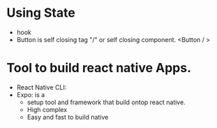 # Using State
- hook
- Button is self closing tag "/" or self closing component.
<Button / >


# Tool to build react native Apps.
+ React Native CLI: 
+ Expo: is a 
    - setup tool and framework that build ontop react native.
    - High complex 
    - Easy and fast to build native
    